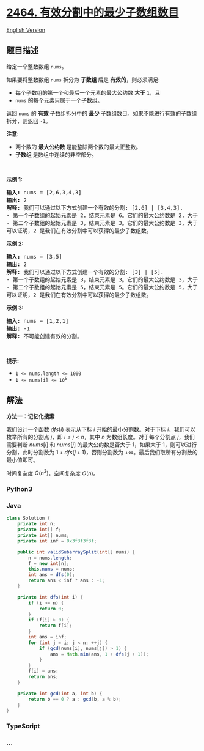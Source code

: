 # [2464. 有效分割中的最少子数组数目](https://leetcode.cn/problems/minimum-subarrays-in-a-valid-split)

[English Version](/solution/2400-2499/2464.Minimum%20Subarrays%20in%20a%20Valid%20Split/README_EN.md)

## 题目描述

<!-- 这里写题目描述 -->

<p>给定一个整数数组 <code>nums</code>。</p>

<p>如果要将整数数组 <code>nums</code> 拆分为&nbsp;<strong>子数组&nbsp;</strong>后是&nbsp;<strong>有效的</strong>，则必须满足:</p>

<ul>
	<li>每个子数组的第一个和最后一个元素的最大公约数&nbsp;<strong>大于</strong> <code>1</code>，且</li>
	<li><code>nums</code> 的每个元素只属于一个子数组。</li>
</ul>

<p>返回 <code>nums</code>&nbsp;的&nbsp;<strong>有效&nbsp;</strong>子数组拆分中的&nbsp;<strong>最少&nbsp;</strong>子数组数目。如果不能进行有效的子数组拆分，则返回 <code>-1</code>。</p>

<p><b>注意</b>:</p>

<ul>
	<li>两个数的&nbsp;<strong>最大公约数&nbsp;</strong>是能整除两个数的最大正整数。</li>
	<li><strong>子数组&nbsp;</strong>是数组中连续的非空部分。</li>
</ul>

<p>&nbsp;</p>

<p><strong>示例 1:</strong></p>

<pre>
<strong>输入:</strong> nums = [2,6,3,4,3]
<strong>输出:</strong> 2
<strong>解释:</strong> 我们可以通过以下方式创建一个有效的分割: [2,6] | [3,4,3].
- 第一个子数组的起始元素是 2，结束元素是 6。它们的最大公约数是 2，大于 1。
- 第二个子数组的起始元素是 3，结束元素是 3。它们的最大公约数是 3，大于 1。
可以证明，2 是我们在有效分割中可以获得的最少子数组数。
</pre>

<p><strong>示例 2:</strong></p>

<pre>
<strong>输入:</strong> nums = [3,5]
<strong>输出:</strong> 2
<strong>解释:</strong> 我们可以通过以下方式创建一个有效的分割: [3] | [5].
- 第一个子数组的起始元素是 3，结束元素是 3。它们的最大公约数是 3，大于 1。
- 第二个子数组的起始元素是 5，结束元素是 5。它们的最大公约数是 5，大于 1。
可以证明，2 是我们在有效分割中可以获得的最少子数组数。
</pre>

<p><strong>示例&nbsp;3:</strong></p>

<pre>
<strong>输入:</strong> nums = [1,2,1]
<strong>输出:</strong> -1
<strong>解释:</strong> 不可能创建有效的分割。</pre>

<p>&nbsp;</p>

<p><strong>提示:</strong></p>

<ul>
	<li><code>1 &lt;= nums.length &lt;= 1000</code></li>
	<li><code>1 &lt;= nums[i] &lt;= 10<sup>5</sup></code></li>
</ul>

## 解法

<!-- 这里可写通用的实现逻辑 -->

**方法一：记忆化搜索**

我们设计一个函数 $dfs(i)$ 表示从下标 $i$ 开始的最小分割数。对于下标 $i$，我们可以枚举所有的分割点 $j$，即 $i \leq j \lt n$，其中 $n$ 为数组长度。对于每个分割点 $j$，我们需要判断 $nums[i]$ 和 $nums[j]$ 的最大公约数是否大于 $1$，如果大于 $1$，则可以进行分割，此时分割数为 $1 + dfs(j + 1)$，否则分割数为 $+\infty$。最后我们取所有分割数的最小值即可。

时间复杂度 $O(n^2)$，空间复杂度 $O(n)$。

<!-- tabs:start -->

### **Python3**

<!-- 这里可写当前语言的特殊实现逻辑 -->



### **Java**

<!-- 这里可写当前语言的特殊实现逻辑 -->

```java
class Solution {
    private int n;
    private int[] f;
    private int[] nums;
    private int inf = 0x3f3f3f3f;

    public int validSubarraySplit(int[] nums) {
        n = nums.length;
        f = new int[n];
        this.nums = nums;
        int ans = dfs(0);
        return ans < inf ? ans : -1;
    }

    private int dfs(int i) {
        if (i >= n) {
            return 0;
        }
        if (f[i] > 0) {
            return f[i];
        }
        int ans = inf;
        for (int j = i; j < n; ++j) {
            if (gcd(nums[i], nums[j]) > 1) {
                ans = Math.min(ans, 1 + dfs(j + 1));
            }
        }
        f[i] = ans;
        return ans;
    }

    private int gcd(int a, int b) {
        return b == 0 ? a : gcd(b, a % b);
    }
}
```









### **TypeScript**



### **...**

```

```


